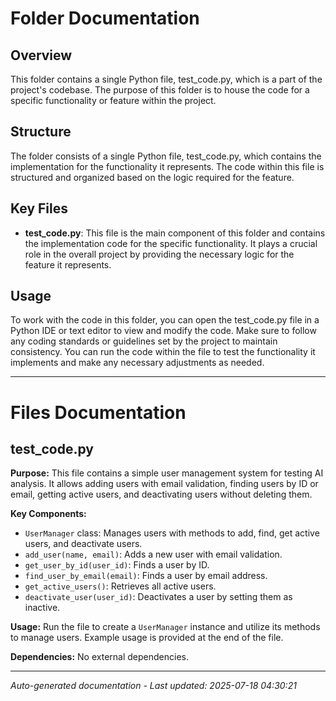 # Folder Documentation

## Overview
This folder contains a single Python file, test_code.py, which is a part of the project's codebase. The purpose of this folder is to house the code for a specific functionality or feature within the project.

## Structure
The folder consists of a single Python file, test_code.py, which contains the implementation for the functionality it represents. The code within this file is structured and organized based on the logic required for the feature.

## Key Files
- **test_code.py**: This file is the main component of this folder and contains the implementation code for the specific functionality. It plays a crucial role in the overall project by providing the necessary logic for the feature it represents.

## Usage
To work with the code in this folder, you can open the test_code.py file in a Python IDE or text editor to view and modify the code. Make sure to follow any coding standards or guidelines set by the project to maintain consistency. You can run the code within the file to test the functionality it implements and make any necessary adjustments as needed.

---

# Files Documentation

## test_code.py

**Purpose:** This file contains a simple user management system for testing AI analysis. It allows adding users with email validation, finding users by ID or email, getting active users, and deactivating users without deleting them.

**Key Components:**
- `UserManager` class: Manages users with methods to add, find, get active users, and deactivate users.
- `add_user(name, email)`: Adds a new user with email validation.
- `get_user_by_id(user_id)`: Finds a user by ID.
- `find_user_by_email(email)`: Finds a user by email address.
- `get_active_users()`: Retrieves all active users.
- `deactivate_user(user_id)`: Deactivates a user by setting them as inactive.

**Usage:** Run the file to create a `UserManager` instance and utilize its methods to manage users. Example usage is provided at the end of the file.

**Dependencies:** No external dependencies.

---
*Auto-generated documentation - Last updated: 2025-07-18 04:30:21*

